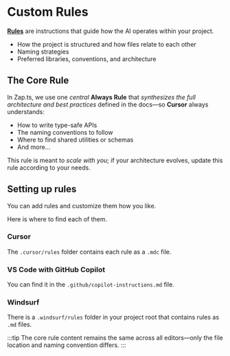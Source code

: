 # Custom Rules

[**Rules**](https://docs.cursor.com/context/rules) are instructions that guide how the AI operates within your project.

- How the project is structured and how files relate to each other
- Naming strategies
- Preferred libraries, conventions, and architecture

## The Core Rule

In Zap.ts, we use one _central_ **Always Rule** that _synthesizes the full architecture and best practices_ defined in the docs—so **Cursor** always understands:

- How to write type-safe APIs
- The naming conventions to follow
- Where to find shared utilities or schemas
- And more...

This rule is meant to _scale with you_; if your architecture evolves, update this rule according to your needs.

## Setting up rules

You can add rules and customize them how you like.

Here is where to find each of them.

### Cursor

The `.cursor/rules` folder contains each rule as a `.mdc` file.

### VS Code with GitHub Copilot

You can find it in the `.github/copilot-instructions.md` file.

### Windsurf

There is a `.windsurf/rules` folder in your project root that contains rules as `.md` files.

:::tip
The core rule content remains the same across all editors—only the file location and naming convention differs.
:::